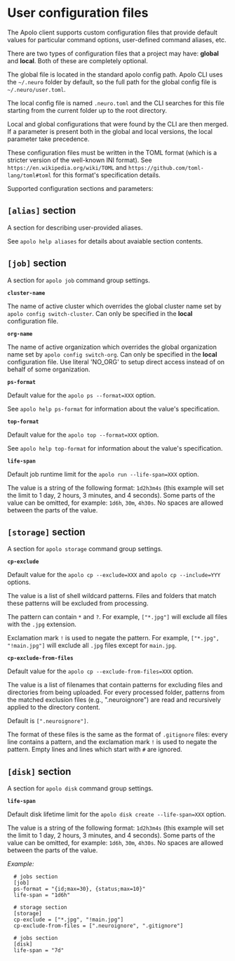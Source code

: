 User configuration files
========================

The Apolo client supports custom configuration files that provide default values
for particular command options, user-defined command aliases, etc.

There are two types of configuration files that a project may have: **global** and
**local**. Both of these are completely optional.

The global file is located in the standard apolo config path. Apolo CLI uses the
`~/.neuro` folder by default, so the full path for the global config file is
`~/.neuro/user.toml`.

The local config file is named `.neuro.toml` and the CLI searches for this file
starting from the current folder up to the root directory.

Local and global configurations that were found by the CLI are then merged.
If a parameter is present both in the global and local versions, the local parameter
take precedence.

These configuration files must be written in the TOML format (which is a stricter
version of the well-known INI format). See `https://en.wikipedia.org/wiki/TOML` and
`https://github.com/toml-lang/toml#toml` for this format's specification details.

Supported configuration sections and parameters:

`[alias]` section
-----------------

A section for describing user-provided aliases.

See `apolo help aliases` for details about avaiable section contents.

`[job]` section
---------------

A section for `apolo job` command group settings.

**`cluster-name`**

The name of active cluster which overrides the global cluster name set by
`apolo config switch-cluster`.  Can only be specified in the **local**
configuration file.

**`org-name`**

The name of active organization which overrides the global organization
name set by `apolo config switch-org`.  Can only be specified in
the **local** configuration file. Use literal 'NO_ORG' to setup direct
access instead of on behalf of some organization.

**`ps-format`**

Default value for the `apolo ps --format=XXX` option.

See `apolo help ps-format` for information about the value's specification.

**`top-format`**

Default value for the `apolo top --format=XXX` option.

See `apolo help top-format` for information about the value's specification.

**`life-span`**

Default job runtime limit for the `apolo run --life-span=XXX` option.

The value is a string of the following format: `1d2h3m4s` (this example will set the
limit to 1 day, 2 hours, 3 minutes, and 4 seconds). Some parts of the value can be
omitted, for example: `1d6h`, `30m`, `4h30s`. No spaces are allowed between the
parts of the value.

`[storage]` section
-------------------

A section for `apolo storage` command group settings.

**`cp-exclude`**

Default value for the `apolo cp --exclude=XXX` and `apolo cp --include=YYY` options.

The value is a list of shell wildcard patterns. Files and folders that match these
patterns will be excluded from processing.

The pattern can contain `*` and `?`. For example, `["*.jpg"]` will exclude all
files with the `.jpg` extension.

Exclamation mark `!` is used to negate the pattern. For example, `["*.jpg",
"!main.jpg"]` will exclude all `.jpg` files except for `main.jpg`.

**`cp-exclude-from-files`**

Default value for the `apolo cp --exclude-from-files=XXX` option.

The value is a list of filenames that contain patterns for excluding files
and directories from being uploaded. For every processed folder,
patterns from the matched exclusion files (e.g., ".neuroignore")
are read and recursively applied to the directory content.

Default is `[".neuroignore"]`.

The format of these files is the same as the format of `.gitignore` files:
every line contains a pattern, and the exclamation mark `!` is used to negate
the pattern. Empty lines and lines which start with `#` are ignored.

`[disk]` section
----------------

A section for `apolo disk` command group settings.

**`life-span`**

Default disk lifetime limit for the `apolo disk create --life-span=XXX` option.

The value is a string of the following format: `1d2h3m4s` (this example will set the
limit to 1 day, 2 hours, 3 minutes, and 4 seconds). Some parts of the value can be
omitted, for example: `1d6h`, `30m`, `4h30s`. No spaces are allowed between the
parts of the value.

*Example:*
```
  # jobs section
  [job]
  ps-format = "{id;max=30}, {status;max=10}"
  life-span = "1d6h"

  # storage section
  [storage]
  cp-exclude = ["*.jpg", "!main.jpg"]
  cp-exclude-from-files = [".neuroignore", ".gitignore"]

  # jobs section
  [disk]
  life-span = "7d"
```